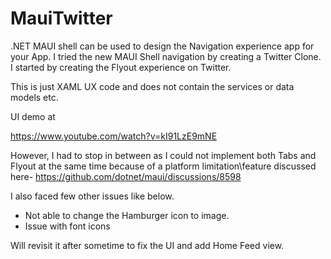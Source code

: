 # MauiTwitter
.NET MAUI shell can be used to design the Navigation experience app for your App. 
I tried the new MAUI Shell navigation by creating a Twitter Clone. I started by creating the Flyout experience on Twitter.

This is just XAML UX code and does not contain the services or data models etc. 

UI demo at 

https://www.youtube.com/watch?v=kI91LzE9mNE

However, I had to stop in between as I could not implement both Tabs and Flyout at the same time because of a platform limitation\feature discussed here-
https://github.com/dotnet/maui/discussions/8598

I also faced few other issues like below.
* Not able to change the Hamburger icon to image.
* Issue with font icons 

Will revisit it after sometime to fix the UI and add Home Feed view.

